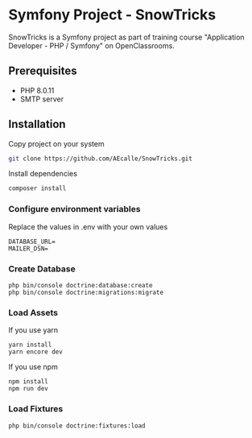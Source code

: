 # Symfony Project - SnowTricks
SnowTricks is a Symfony project as part of training course "Application Developer - PHP / Symfony" on OpenClassrooms.
## Prerequisites
*   PHP 8.0.11
*   SMTP server
## Installation
Copy project on your system
```bash
git clone https://github.com/AEcalle/SnowTricks.git
```
Install dependencies
```bash
composer install
```
### Configure environment variables

Replace the values in .env with your own values
```
DATABASE_URL=
MAILER_DSN=
```

### Create Database
```
php bin/console doctrine:database:create
php bin/console doctrine:migrations:migrate
```

### Load Assets
If you use yarn
```
yarn install
yarn encore dev
```
If you use npm
```
npm install
npm run dev
```

### Load Fixtures
```
php bin/console doctrine:fixtures:load
```



